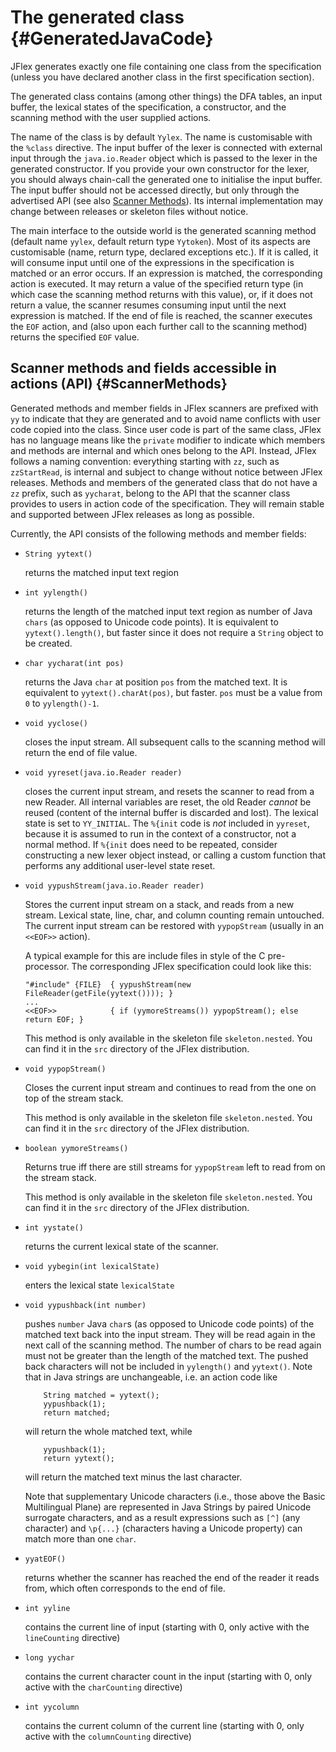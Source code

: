 The generated class {#GeneratedJavaCode}
===================

JFlex generates exactly one file containing one class from the
specification (unless you have declared another class in the first
specification section).

The generated class contains (among other things) the DFA tables, an
input buffer, the lexical states of the specification, a constructor,
and the scanning method with the user supplied actions.

The name of the class is by default `Yylex`. The name is customisable with
the `%class` directive. The input buffer of the lexer is connected with
external input through the `java.io.Reader` object which is passed to the
lexer in the generated constructor. If you provide your own constructor for
the lexer, you should always chain-call the generated one to initialise the
input buffer. The input buffer should not be accessed directly, but only
through the advertised API (see also [Scanner Methods](#ScannerMethods)). Its
internal implementation may change between releases or skeleton files without
notice.

The main interface to the outside world is the generated scanning method
(default name `yylex`, default return type `Yytoken`). Most of its aspects
are customisable (name, return type, declared exceptions etc.). If it is
called, it will consume input until one of the expressions in the
specification is matched or an error occurs. If an expression is matched, the
corresponding action is executed. It may return a value of the specified
return type (in which case the scanning method returns with this value), or,
if it does not return a value, the scanner resumes consuming input until the
next expression is matched. If the end of file is reached, the scanner
executes the `EOF` action, and (also upon each further call to the scanning
method) returns the specified `EOF` value.


Scanner methods and fields accessible in actions (API) {#ScannerMethods}
------------------------------------------------------

Generated methods and member fields in JFlex scanners are prefixed with `yy`
to indicate that they are generated and to avoid name conflicts with user
code copied into the class. Since user code is part of the same class, JFlex
has no language means like the `private` modifier to indicate which members
and methods are internal and which ones belong to the API. Instead, JFlex
follows a naming convention: everything starting with `zz`, such as
`zzStartRead`, is internal and subject to change without notice between JFlex
releases. Methods and members of the generated class that do not have a `zz`
prefix, such as `yycharat`, belong to the API that the scanner class provides
to users in action code of the specification. They will remain stable and
supported between JFlex releases as long as possible.

Currently, the API consists of the following methods and member fields:

-   `String yytext()`

    returns the matched input text region

-   `int yylength()`

    returns the length of the matched input text region as number of Java `chars`
    (as opposed to Unicode code points). It is equivalent to
    `yytext().length()`, but faster since it does not require a `String` object
    to be created.

-   `char yycharat(int pos)`

    returns the Java `char` at position `pos` from the matched text. It is
    equivalent to `yytext().charAt(pos)`, but faster. `pos` must be a
    value from `0` to `yylength()-1`.

-   `void yyclose()`

    closes the input stream. All subsequent calls to the scanning method
    will return the end of file value.

-   `void yyreset(java.io.Reader reader)`

    closes the current input stream, and resets the scanner to read from
    a new Reader. All internal variables are reset, the old Reader
    *cannot* be reused (content of the internal buffer is discarded and
    lost). The lexical state is set to `YY_INITIAL`. The `%{init` code
    is *not* included in `yyreset`, because it is assumed to run in the
    context of a constructor, not a normal method. If `%{init` does need
    to be repeated, consider constructing a new lexer object instead, or
    calling a custom function that performs any additional user-level
    state reset.

-   `void yypushStream(java.io.Reader reader)`

    Stores the current input stream on a stack, and reads from a new
    stream. Lexical state, line, char, and column counting remain
    untouched. The current input stream can be restored with
    `yypopStream` (usually in an `<<EOF>>` action).

    A typical example for this are include files in style of the C
    pre-processor. The corresponding JFlex specification could look
    like this:

        "#include" {FILE}  { yypushStream(new FileReader(getFile(yytext()))); }
        ...
        <<EOF>>            { if (yymoreStreams()) yypopStream(); else return EOF; }

    This method is only available in the skeleton file
    `skeleton.nested`. You can find it in the `src` directory of the
    JFlex distribution.

-   `void yypopStream()`

    Closes the current input stream and continues to read from the one
    on top of the stream stack.

    This method is only available in the skeleton file
    `skeleton.nested`. You can find it in the `src` directory of the
    JFlex distribution.

-   `boolean yymoreStreams()`

    Returns true iff there are still streams for `yypopStream` left to
    read from on the stream stack.

    This method is only available in the skeleton file
    `skeleton.nested`. You can find it in the `src` directory of the
    JFlex distribution.

-   `int yystate()`

    returns the current lexical state of the scanner.

-   `void yybegin(int lexicalState)`

    enters the lexical state `lexicalState`

-   `void yypushback(int number)`

    pushes `number` Java `char`s (as opposed to Unicode code points)
    of the matched text back into the input
    stream. They will be read again in the next call of the scanning
    method. The number of chars to be read again must not be
    greater than the length of the matched text. The pushed back
    characters will not be included in `yylength()` and `yytext()`. Note
    that in Java strings are unchangeable, i.e. an action code like

            String matched = yytext();
            yypushback(1);
            return matched;

    will return the whole matched text, while

            yypushback(1);
            return yytext();

    will return the matched text minus the last character.

    Note that supplementary Unicode characters (i.e., those above the
    Basic Multilingual Plane) are represented in Java Strings by paired
    Unicode surrogate characters, and as a result expressions such as
    `[^]` (any character) and `\p{...}` (characters having a Unicode
    property) can match more than one `char`.
    
-   `yyatEOF()`
    
    returns whether the scanner has reached the end of the reader it reads
    from, which often corresponds to the end of file.

-   `int yyline`

    contains the current line of input (starting with 0, only active
    with the `lineCounting` directive)

-   `long yychar`

    contains the current character count in the input (starting with 0,
    only active with the `charCounting` directive)

-   `int yycolumn`

    contains the current column of the current line (starting with 0,
    only active with the `columnCounting` directive)

